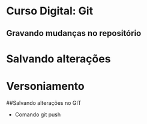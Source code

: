 # Curso Digital: Git

## Gravando mudanças no repositório


# Salvando alterações
# Versoniamento

##Salvando alterações no GIT 

* Comando git push